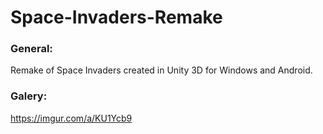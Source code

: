 # Space-Invaders-Remake

### General:
Remake of Space Invaders created in Unity 3D for Windows and Android.

### Galery:
https://imgur.com/a/KU1Ycb9
